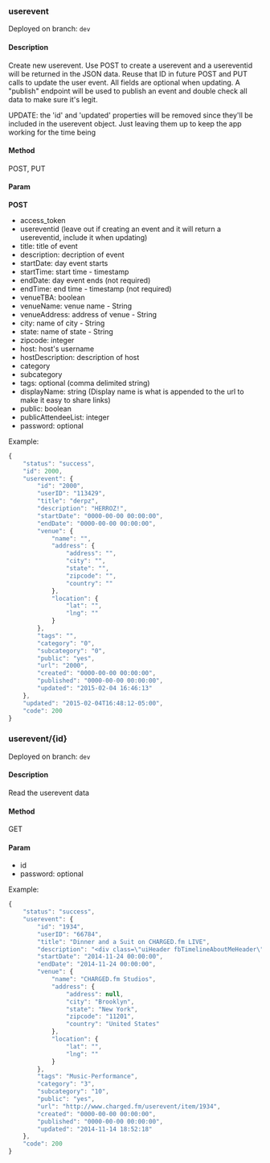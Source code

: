 ### **userevent**

Deployed on branch: `dev`

#### **Description**

Create new userevent. Use POST to create a userevent and a usereventid will be returned in the JSON data.
Reuse that ID in future POST and PUT calls to update the user event. All fields are optional when updating.
A "publish" endpoint will be used to publish an event and double check all data to make sure it's legit.

UPDATE: the 'id' and 'updated' properties will be removed since they'll be included in the userevent object.
Just leaving them up to keep the app working for the time being

#### **Method**

POST, PUT

#### **Param**

**POST**

- access_token
- usereventid (leave out if creating an event and it will return a usereventid, include it when updating)
- title: title of event
- description: decription of event
- startDate: day event starts  
- startTime: start time - timestamp
- endDate: day event ends (not required)
- endTime: end time - timestamp (not required)
- venueTBA: boolean
- venueName: venue name - String
- venueAddress: address of venue - String
- city: name of city - String
- state:  name of state - String
- zipcode: integer
- host: host's username
- hostDescription: description of host
- category
- subcategory
- tags: optional (comma delimited string)
- displayName: string (Display name is what is appended to the url to make it easy to share links)
- public: boolean
- publicAttendeeList: integer
- password: optional

Example:

```javascript
{
    "status": "success",
    "id": 2000,
    "userevent": {
        "id": "2000",
        "userID": "113429",
        "title": "derpz",
        "description": "HERROZ!",
        "startDate": "0000-00-00 00:00:00",
        "endDate": "0000-00-00 00:00:00",
        "venue": {
            "name": "",
            "address": {
                "address": "",
                "city": "",
                "state": "",
                "zipcode": "",
                "country": ""
            },
            "location": {
                "lat": "",
                "lng": ""
            }
        },
        "tags": "",
        "category": "0",
        "subcategory": "0",
        "public": "yes",
        "url": "2000",
        "created": "0000-00-00 00:00:00",
        "published": "0000-00-00 00:00:00",
        "updated": "2015-02-04 16:46:13"
    },
    "updated": "2015-02-04T16:48:12-05:00",
    "code": 200
}
```



### **userevent/{id}**

Deployed on branch: `dev`

#### **Description**

Read the userevent data 

#### **Method**

GET

#### **Param**

- id
- password: optional

Example:

```javascript
{
    "status": "success",
    "userevent": {
        "id": "1934",
        "userID": "66784",
        "title": "Dinner and a Suit on CHARGED.fm LIVE",
        "description": "<div class=\"uiHeader fbTimelineAboutMeHeader\" style=\"margin: 15px 15px 15px 22px; color: rgb(20, 24, 35); font-family: Helvetica, Arial, 'lucida grande', tahoma, verdana, arial, sans-serif; font-size: 12px; line-height: 15.3599996566772px; background-image: none; background-attachment: initial; background-size: initial; background-origin: initial; background-clip: initial; background-position: initial; background-repeat: initial;\"><div class=\"clearfix uiHeaderTop\" style=\"zoom: 1;\"></div></div><div><div><div style=\"text-align: justify;\"><div><font color=\"#062134\" ><span style=\"line-height: normal;\">We've got Dinner and a Suit coming to CHARGED.fm LIVE's Brooklyn studio, Monday @ 2PM for a rare acoustic performance that &nbsp;you won't want to miss!</span></font></div><div><font color=\"#062134\" face=\"arial\"><span style=\"line-height: normal;\"><br></span></font></div><div><font color=\"#062134\" face=\"arial\"><span style=\"line-height: normal;\">Fueled by momentum from their 2012 LP Since Our Departure, the Jersey-born, Nashville-based rock outfit has spent the past two years in motion. &nbsp;There has been non-stop touring, critical praise and global highlights â€“ all building blocks for a band on the rise â€“ that have laid the groundwork for continued exploration.</span></font></div><div><font color=\"#062134\" face=\"arial\"><span style=\"line-height: normal;\">&nbsp;</span></font></div><div><font color=\"#062134\" face=\"arial\"><span style=\"line-height: normal;\">And so itâ€™s fitting that Dinner And A Suit has released their new EP STAY on October 7, 2014.</span></font></div><div><font color=\"#062134\" face=\"arial\"><span style=\"line-height: normal;\">&nbsp;</span></font></div><div><font color=\"#062134\" face=\"arial\"><span style=\"line-height: normal;\">Written on the road, STAY is like a beam into the unified soul of this dedicated, four-piece band â€“ comprised of singer Jonathan Capeci, guitarist Joey Beretta, bassist Anthony Genca and drummer Drew Scheuer.&nbsp;</span></font></div><div><font color=\"#062134\" face=\"arial\"><span style=\"line-height: normal;\"><br></span></font></div><div><font color=\"#062134\" face=\"arial\"><span style=\"line-height: normal;\">So come on over to CHARGED.fm and live LIVE with us and Dinner and a suit!&nbsp;</span></font></div><div><font color=\"#062134\" face=\"arial\"><span style=\"line-height: normal;\"><br></span></font></div><div><font color=\"#062134\" face=\"arial\"><span style=\"line-height: normal;\">Please RSVP to this event to attend!</span></font></div></div></div><div><br></div></div>",
        "startDate": "2014-11-24 00:00:00",
        "endDate": "2014-11-24 00:00:00",
        "venue": {
            "name": "CHARGED.fm Studios",
            "address": {
                "address": null,
                "city": "Brooklyn",
                "state": "New York",
                "zipcode": "11201",
                "country": "United States"
            },
            "location": {
                "lat": "",
                "lng": ""
            }
        },
        "tags": "Music-Performance",
        "category": "3",
        "subcategory": "10",
        "public": "yes",
        "url": "http://www.charged.fm/userevent/item/1934",
        "created": "0000-00-00 00:00:00",
        "published": "0000-00-00 00:00:00",
        "updated": "2014-11-14 18:52:18"
    },
    "code": 200
}
```
